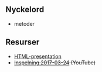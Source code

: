 ## Nyckelord

- metoder

## Resurser
- [HTML-presentation](https://rawgit.com/1dv024/kursinnehall/master/forelasningar/02/index.html#)
- ~~[Inspelning 2017-03-24](https://youtu.be/xf-PApq31T8) (YouTube)~~
